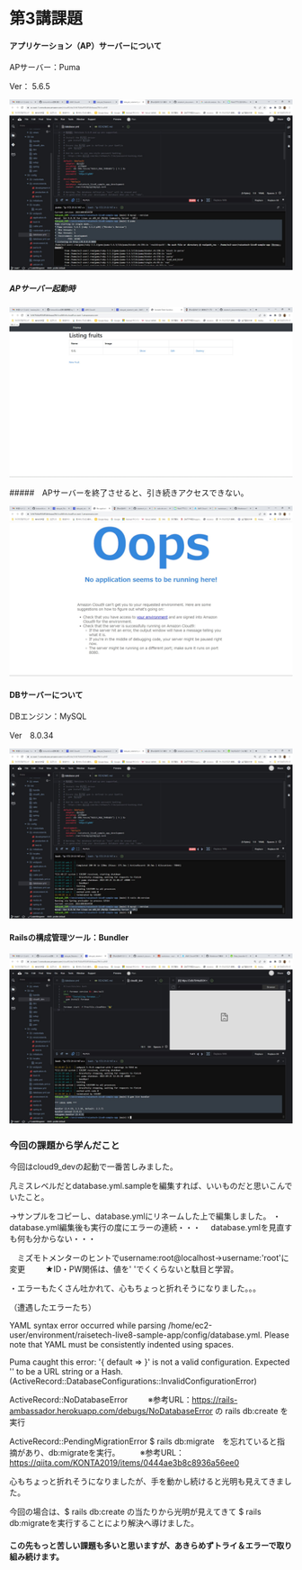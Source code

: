 # 第3講課題

#### アプリケーション（AP）サーバーについて
APサーバー：Puma

Ver： 5.6.5


![APサーバーのバージョン](img/kadai3_2_2_ap_server_ver_2.jpg)



##### APサーバー起動時
![APサーバー起動確認](img/kadai3_1_cloud9_dev_success.jpg)



#####　APサーバーを終了させると、引き続きアクセスできない。


![APサーバー終了後](img/kadai3_4_ap_server_shutdown.jpg)






#### DBサーバーについて
DBエンジン：MySQL

Ver　8.0.34



![DBサーバーのバージョン](img/kadai3_3_mysql_version.jpg)



#### Railsの構成管理ツール：Bundler


![Bundler_version](img/kadai3_5_bundler_ver.jpg)


### 今回の課題から学んだこと
今回はcloud9_devの起動で一番苦しみました。

凡ミスレベルだとdatabase.yml.sampleを編集すれば、いいものだと思いこんでいたこと。

→サンプルをコピーし、database.ymlにリネームした上で編集しました。
・database.yml編集後も実行の度にエラーの連続・・・
　database.ymlを見直すも何も分からない・・・

　ミズモトメンターのヒントでusername:root@localhost→username:'root'に変更
　
　★ID・PW関係は、値を'  'でくくらないと駄目と学習。

・エラーもたくさん吐かれて、心もちょっと折れそうになりました。。。

（遭遇したエラーたち）

YAML syntax error occurred while parsing /home/ec2-user/environment/raisetech-live8-sample-app/config/database.yml. Please note that YAML must be consistently indented using spaces.


Puma caught this error: '{ default =>  }' is not a valid configuration. Expected '' to be a URL string or a Hash. (ActiveRecord::DatabaseConfigurations::InvalidConfigurationError)


ActiveRecord::NoDatabaseError
　
　※参考URL：https://rails-ambassador.herokuapp.com/debugs/NoDatabaseError の rails db:create を実行

ActiveRecord::PendingMigrationError
$ rails db:migrate　を忘れていると指摘があり、db:migrateを実行。
　
　※参考URL：https://qiita.com/KONTA2019/items/0444ae3b8c8936a56ee0


心もちょっと折れそうになりましたが、手を動かし続けると光明も見えてきました。

今回の場合は、$ rails db:create の当たりから光明が見えてきて
$ rails db:migrateを実行することにより解決へ導けました。

#### この先もっと苦しい課題も多いと思いますが、あきらめずトライ＆エラーで取り組み続けます。